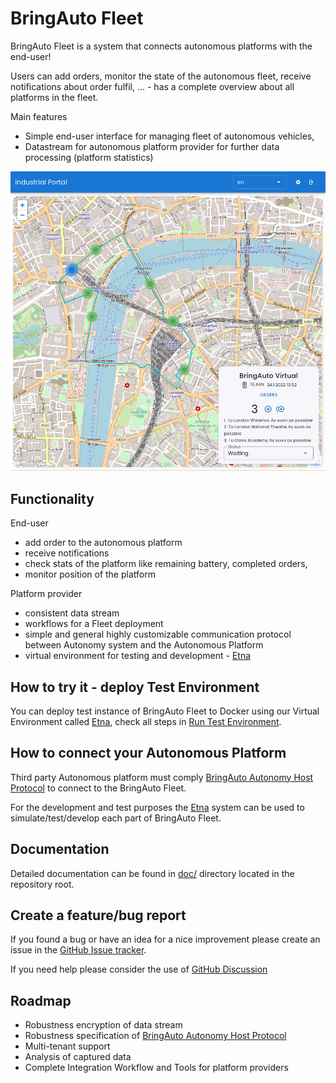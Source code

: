 
# BringAuto Fleet

BringAuto Fleet is a system that connects autonomous platforms with the end-user!

Users can add orders, monitor the state of the autonomous fleet, receive notifications about order fulfil, ... - has a complete overview about all platforms in the fleet.

Main features

- Simple end-user interface for managing fleet of autonomous vehicles,
- Datastream for autonomous platform provider for further data processing (platform statistics)

![BringAuto Fleet](./doc/gif/Main_Fleet.gif)

## Functionality

End-user

- add order to the autonomous platform
- receive notifications
- check stats of the platform like remaining battery, completed orders,
- monitor position of the platform

Platform provider

- consistent data stream
- workflows for a Fleet deployment
- simple and general highly customizable communication protocol between Autonomy system and the Autonomous Platform
- virtual environment for testing and development - [Etna]

## How to try it - deploy Test Environment

You can deploy test instance of BringAuto Fleet
to Docker using our Virtual Environment called [Etna], check all steps in [Run Test Environment].

## How to connect your Autonomous Platform

Third party Autonomous platform must comply [BringAuto Autonomy Host Protocol]
to connect to the BringAuto Fleet.

For the development and test purposes the [Etna] system can be used to
simulate/test/develop each part of BringAuto Fleet.

## Documentation

Detailed documentation can be found in [doc/] directory located in the repository root.

## Create a feature/bug report

If you found a bug or have an idea for a nice improvement please
create an issue in the [GitHub Issue tracker].

If you need help please consider the use of [GitHub Discussion]

## Roadmap

- Robustness encryption of data stream
- Robustness specification of [BringAuto Autonomy Host Protocol]
- Multi-tenant support
- Analysis of captured data
- Complete Integration Workflow and Tools for platform providers

[Etna]: https://github.com/bringauto/etna
[Run Test Environment]: ./doc/RunTestEnvironment.md
[GitHub Issue tracker]: https://github.com/bringauto/fleet/issues
[GitHub Discussion]: https://github.com/bringauto/fleet/discussions
[BringAuto Autonomy Host Protocol]: https://drive.google.com/drive/folders/1ZE9VRs86QtP6GqTJBl6vRJLmkh1lTEc5
[doc/]: ./doc
